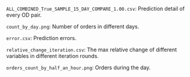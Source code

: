 `ALL_COMBINED_True_SAMPLE_15_DAY_COMPARE_1.00.csv`: Prediction detail of every OD pair.

`count_by_day.png`: Number of orders in different days.

`error.csv`: Prediction errors.

`relative_change_iteration.csv`: The max relative change of different variables in different iteration rounds.

`orders_count_by_half_an_hour.png`: Orders during the day.